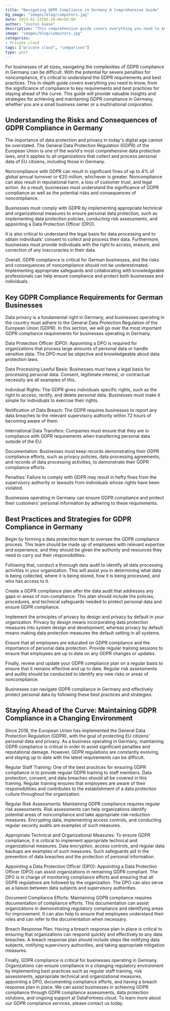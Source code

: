 ```yaml
---
title: "Navigating GDPR Compliance in Germany A Comprehensive Guide"
bg_image: "images/blog/computers.jpg"
date: 2023-02-23T05:18:46+02:00
author: "Justin Guese"
description: "This comprehensive guide covers everything you need to know, from the importance of GDPR compliance to key requirements and best practices for staying ahead of the curve."
image: "images/blog/computers.jpg"
categories:
- Private cloud
tags: ["private cloud", "comparison"]
type: post
---
```



For businesses of all sizes, navigating the complexities of GDPR compliance in Germany can be difficult. With the potential for severe penalties for noncompliance, it's critical to understand the GDPR requirements and best practices. This in-depth guide covers everything you need to know, from the significance of compliance to key requirements and best practices for staying ahead of the curve. This guide will provide valuable insights and strategies for achieving and maintaining GDPR compliance in Germany, whether you are a small business owner or a multinational corporation.

## Understanding the Risks and Consequences of GDPR Compliance in Germany

The importance of data protection and privacy in today's digital age cannot be overstated. The General Data Protection Regulation (GDPR) of the European Union is one of the world's most comprehensive data protection laws, and it applies to all organizations that collect and process personal data of EU citizens, including those in Germany.

Noncompliance with GDPR can result in significant fines of up to 4% of global annual turnover or €20 million, whichever is greater. Noncompliance can also result in reputational harm, a loss of customer trust, and legal action. As a result, businesses must understand the significance of GDPR compliance as well as the potential risks and consequences of noncompliance.

Businesses must comply with GDPR by implementing appropriate technical and organizational measures to ensure personal data protection, such as implementing data protection policies, conducting risk assessments, and appointing a Data Protection Officer (DPO).

It is also critical to understand the legal basis for data processing and to obtain individuals' consent to collect and process their data. Furthermore, businesses must provide individuals with the right to access, erasure, and correction of any inaccuracies in their data.

Overall, GDPR compliance is critical for German businesses, and the risks and consequences of noncompliance should not be underestimated. Implementing appropriate safeguards and collaborating with knowledgeable professionals can help ensure compliance and protect both businesses and individuals.

## Key GDPR Compliance Requirements for German Businesses

Data privacy is a fundamental right in Germany, and businesses operating in the country must adhere to the General Data Protection Regulation of the European Union (GDPR). In this section, we will go over the most important GDPR compliance requirements for businesses operating in Germany.

Data Protection Officer (DPO): Appointing a DPO is required for organizations that process large amounts of personal data or handle sensitive data. The DPO must be objective and knowledgeable about data protection laws.

Data Processing Lawful Basis: Businesses must have a legal basis for processing personal data. Consent, legitimate interest, or contractual necessity are all examples of this.

Individual Rights: The GDPR gives individuals specific rights, such as the right to access, rectify, and delete personal data. Businesses must make it simple for individuals to exercise their rights.

Notification of Data Breach: The GDPR requires businesses to report any data breaches to the relevant supervisory authority within 72 hours of becoming aware of them.

International Data Transfers: Companies must ensure that they are in compliance with GDPR requirements when transferring personal data outside of the EU.

Documentation: Businesses must keep records demonstrating their GDPR compliance efforts, such as privacy policies, data processing agreements, and records of data processing activities, to demonstrate their GDPR compliance efforts.

Penalties: Failure to comply with GDPR may result in hefty fines from the supervisory authority or lawsuits from individuals whose rights have been violated.

Businesses operating in Germany can ensure GDPR compliance and protect their customers' personal information by adhering to these requirements.

## Best Practices and Strategies for GDPR Compliance in Germany

Begin by forming a data protection team to oversee the GDPR compliance process. This team should be made up of employees with relevant expertise and experience, and they should be given the authority and resources they need to carry out their responsibilities.

Following that, conduct a thorough data audit to identify all data processing activities in your organization. This will assist you in determining what data is being collected, where it is being stored, how it is being processed, and who has access to it.

Create a GDPR compliance plan after the data audit that addresses any gaps or areas of non-compliance. This plan should include the policies, procedures, and technical safeguards needed to protect personal data and ensure GDPR compliance.

Implement the principles of privacy by design and privacy by default in your organization. Privacy by design means incorporating data protection measures into system design and development, whereas privacy by default means making data protection measures the default setting in all systems.

Ensure that all employees are educated on GDPR compliance and the importance of personal data protection. Provide regular training sessions to ensure that employees are up to date on any GDPR changes or updates.

Finally, review and update your GDPR compliance plan on a regular basis to ensure that it remains effective and up to date. Regular risk assessments and audits should be conducted to identify any new risks or areas of noncompliance.

Businesses can navigate GDPR compliance in Germany and effectively protect personal data by following these best practices and strategies.

## Staying Ahead of the Curve: Maintaining GDPR Compliance in a Changing Environment

Since 2018, the European Union has implemented the General Data Protection Regulation (GDPR), with the goal of protecting EU citizens' personal data and privacy. As a business operating in Germany, maintaining GDPR compliance is critical in order to avoid significant penalties and reputational damage. However, GDPR regulations are constantly evolving, and staying up to date with the latest requirements can be difficult.

Regular Staff Training: One of the best practices for ensuring GDPR compliance is to provide regular GDPR training to staff members. Data protection, consent, and data breaches should all be covered in this training. Regular training ensures that employees are aware of their responsibilities and contributes to the establishment of a data protection culture throughout the organization.

Regular Risk Assessments: Maintaining GDPR compliance requires regular risk assessments. Risk assessments can help organizations identify potential areas of noncompliance and take appropriate risk-reduction measures. Encrypting data, implementing access controls, and conducting regular security audits are examples of such measures.

Appropriate Technical and Organizational Measures: To ensure GDPR compliance, it is critical to implement appropriate technical and organizational measures. Data encryption, access controls, and regular data backups are examples of such measures. Such safeguards aid in the prevention of data breaches and the protection of personal information.

Appointing a Data Protection Officer (DPO): Appointing a Data Protection Officer (DPO) can assist organizations in remaining GDPR compliant. The DPO is in charge of monitoring compliance efforts and ensuring that all GDPR regulations are followed by the organization. The DPO can also serve as a liaison between data subjects and supervisory authorities.

Document Compliance Efforts: Maintaining GDPR compliance requires documentation of compliance efforts. This documentation can assist organizations in demonstrating regulatory compliance and identifying areas for improvement. It can also help to ensure that employees understand their roles and can refer to the documentation when necessary.

Breach Response Plan: Having a breach response plan in place is critical to ensuring that organizations can respond quickly and effectively to any data breaches. A breach response plan should include steps like notifying data subjects, notifying supervisory authorities, and taking appropriate mitigation measures.

Finally, GDPR compliance is critical for businesses operating in Germany. Organizations can ensure compliance in a changing regulatory environment by implementing best practices such as regular staff training, risk assessments, appropriate technical and organizational measures, appointing a DPO, documenting compliance efforts, and having a breach response plan in place. We can assist businesses in achieving GDPR compliance through GDPR compliance assessments, data protection solutions, and ongoing support at DataFortress.cloud. To learn more about our GDPR compliance services, please contact us today.




